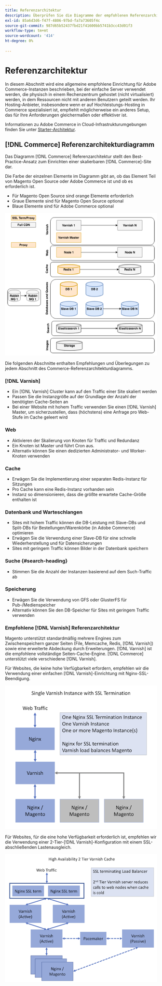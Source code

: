 ```yaml
---
title: Referenzarchitektur
description: Überprüfen Sie die Diagramme der empfohlenen Referenzarchitektur für Adobe Commerce-Bereitstellungen.
exl-id: 85a6d3d6-f47f-4806-97bd-fa7a73605f4c
source-git-commit: 987d65b52437fbd21f41600bb5741b3cc43d01f3
workflow-type: tm+mt
source-wordcount: '414'
ht-degree: 0%

---
```


# Referenzarchitektur

In diesem Abschnitt wird eine allgemeine empfohlene Einrichtung für Adobe Commerce-Instanzen beschrieben, bei der einfache Server verwendet werden, die physisch in einem Rechenzentrum gehostet (nicht virtualisiert) werden, in dem Ressourcen nicht mit anderen Benutzern geteilt werden. Ihr Hosting-Anbieter, insbesondere wenn er auf Hochleistungs-Hosting in Commerce spezialisiert ist, empfiehlt möglicherweise ein anderes Setup, das für Ihre Anforderungen gleichermaßen oder effektiver ist.

Informationen zu Adobe Commerce in Cloud-Infrastrukturumgebungen finden Sie unter [Starter-Architektur](https://experienceleague.adobe.com/de/docs/commerce-cloud-service/user-guide/architecture/starter-architecture).

## [!DNL Commerce] Referenzarchitekturdiagramm

Das Diagramm [!DNL Commerce] Referenzarchitektur stellt den Best-Practice-Ansatz zum Einrichten einer skalierbaren [!DNL Commerce]-Site dar.

Die Farbe der einzelnen Elemente im Diagramm gibt an, ob das Element Teil von Magento Open Source oder Adobe Commerce ist und ob es erforderlich ist.

* Für Magento Open Source sind orange Elemente erforderlich
* Graue Elemente sind für Magento Open Source optional
* Blaue Elemente sind für Adobe Commerce optional

![Commerce-Referenzarchitekturdiagramm](../assets/performance/images/ref-architecture-2.3.png)

Die folgenden Abschnitte enthalten Empfehlungen und Überlegungen zu jedem Abschnitt des Commerce-Referenzarchitekturdiagramms.

### [!DNL Varnish]

* Ein [!DNL Varnish] Cluster kann auf den Traffic einer Site skaliert werden
* Passen Sie die Instanzgröße auf der Grundlage der Anzahl der benötigten Cache-Seiten an
* Bei einer Website mit hohem Traffic verwenden Sie einen [!DNL Varnish] Master, um sicherzustellen, dass (höchstens) eine Anfrage pro Web-Stufe im Cache geleert wird

### Web

* Aktivieren der Skalierung von Knoten für Traffic und Redundanz
* Ein Knoten ist Master und führt Cron aus.
* Alternativ können Sie einen dedizierten Administrator- und Worker-Knoten verwenden

### Cache

* Erwägen Sie die Implementierung einer separaten Redis-Instanz für Sitzungen
* Pro Cache kann eine Redis-Instanz vorhanden sein
* Instanz so dimensionieren, dass die größte erwartete Cache-Größe enthalten ist

### Datenbank und Warteschlangen

* Sites mit hohem Traffic können die DB-Leistung mit Slave-DBs und Split-DBs für Bestellungen/Warenkörbe (in Adobe Commerce) optimieren
* Erwägen Sie die Verwendung einer Slave-DB für eine schnelle Wiederherstellung und für Datensicherungen
* Sites mit geringem Traffic können Bilder in der Datenbank speichern

### Suche {#search-heading}

* Stimmen Sie die Anzahl der Instanzen basierend auf dem Such-Traffic ab

### Speicherung

* Erwägen Sie die Verwendung von GFS oder GlusterFS für Pub-/Medienspeicher
* Alternativ können Sie den DB-Speicher für Sites mit geringem Traffic verwenden

### Empfohlene [!DNL Varnish] Referenzarchitektur

Magento unterstützt standardmäßig mehrere Engines zum Zwischenspeichern ganzer Seiten (File, Memcache, Redis, [!DNL Varnish]) sowie eine erweiterte Abdeckung durch Erweiterungen. [!DNL Varnish] ist die empfohlene vollständige Seiten-Cache-Engine.  [!DNL Commerce] unterstützt viele verschiedene [!DNL Varnish].

Für Websites, die keine hohe Verfügbarkeit erfordern, empfehlen wir die Verwendung einer einfachen [!DNL Varnish]-Einrichtung mit Nginx-SSL-Beendigung.

![Einfache [!DNL Varnish] mit SSL-Beendigung](../assets/performance/images/single-varnish-with-ssl-termination.png)

Für Websites, für die eine hohe Verfügbarkeit erforderlich ist, empfehlen wir die Verwendung einer 2-Tier-[!DNL Varnish]-Konfiguration mit einem SSL-abschließenden Lastenausgleich.

![Zweistufige [!DNL Varnish]-Konfiguration mit hoher Verfügbarkeit und SSL-Abschluss des Lastenausgleichs](../assets/performance/images/ha-2-tier-varnish-with-ssl-term-load-balancer.png)
